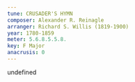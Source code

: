 ```yaml
---
tune: CRUSADER'S HYMN
composer: Alexander R. Reinagle
arranger: Richard S. Willis (1819-1900)
year: 1780-1859
meter: 5.6.8.5.5.8.
key: F Major
anacrusis: 0
---
```

undefined
